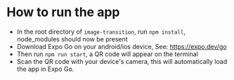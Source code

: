 # How to run the app

- In the root directory of `image-transition`, run `npm install`, node_modules should now be present
- Download Expo Go on your android/ios device, See: https://expo.dev/go
- Then run `npm run start`, a QR code will appear on the terminal
- Scan the QR code with your device's camera, this will automatically load the app in Expo Go.